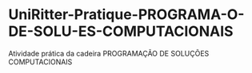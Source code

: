 # UniRitter-Pratique-PROGRAMA-O-DE-SOLU-ES-COMPUTACIONAIS
Atividade prática da cadeira PROGRAMAÇÃO DE SOLUÇÕES COMPUTACIONAIS
